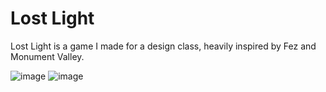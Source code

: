# Lost Light

Lost Light is a game I made for a design class, heavily inspired by Fez and Monument Valley.

![image](https://user-images.githubusercontent.com/33643911/229195399-0d8a7c52-c7aa-428b-a382-4d7d1fd5d025.png)
![image](https://user-images.githubusercontent.com/33643911/229195319-cc43e913-213e-4834-9dc2-1fa4e091a195.png)
